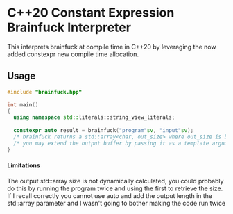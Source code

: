 # C++20 Constant Expression Brainfuck Interpreter

This interprets brainfuck at compile time in C++20 by leveraging the now added constexpr new compile time allocation.

## Usage

```cpp
#include "brainfuck.hpp"

int main()
{
  using namespace std::literals::string_view_literals;
  
  constexpr auto result = brainfuck("program"sv, "input"sv);
  /* brainfuck returns a std::array<char, out_size> where out_size is by default set to 2048 */
  /* you may extend the output buffer by passing it as a template argument: brainfuck<99999>(...); */
}
```

#### Limitations 

The output std::array size is not dynamically calculated, 
you could probably do this by running the program twice and using the first to retrieve the size.
If I recall correctly you cannot use auto and add the output length in the std::array parameter and I wasn't going to bother making the code run twice
